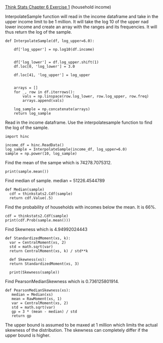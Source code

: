 [Think Stats Chapter 6 Exercise 1](http://greenteapress.com/thinkstats2/html/thinkstats2007.html#toc60) (household income)

InterpolateSample function will read in the income dataframe and take in the upper income limit to be 1 million. It will take the log 10 of the upper nad lower income and create an array with the ranges and its frequencies. It will thus return the log of the sample.
```
def InterpolateSample(df, log_upper=6.0):
   
    df['log_upper'] = np.log10(df.income)

  
    df['log_lower'] = df.log_upper.shift(1)
    df.loc[0, 'log_lower'] = 3.0

    df.loc[41, 'log_upper'] = log_upper


    arrays = []
    for _, row in df.iterrows():
        vals = np.linspace(row.log_lower, row.log_upper, row.freq)
        arrays.append(vals)

    log_sample = np.concatenate(arrays)
    return log_sample
```
Read in the income dataframe. Use the interpolatesample function to find the log of the sample.
```
import hinc

income_df = hinc.ReadData()
log_sample = InterpolateSample(income_df, log_upper=6.0)
sample = np.power(10, log_sample)
```

Find the mean of the sampe which is 74278.7075312.
```
print(sample.mean())
```



Find median of sample. median = 51226.4544789
```
def Median(sample)
  cdf = thinkstats2.Cdf(sample)
  return cdf.Value(.5)
 ```
Find the probability of households with incomes below the mean. It is 66%. 
```
cdf = thinkstats2.Cdf(sample)
print(cdf.Prob(sample.mean()))
```

Find Skewness which is 4.94992024443
```
def StandardizedMoment(xs, k):
  var = CentralMoment(xs, 2)
  std = math.sqrt(var)
  return CentralMoment(xs, k) / std**k
  
  def Skewness(xs):
  return StandardizedMoment(xs, 3)
  
  print(Skewness(sample))
  ```
 Find PearsonMedianSkewness which is 0.736125801914.
 ```
 def PearsonMedianSkewness(xs):
    median = Median(xs)
    mean = RawMoment(xs, 1)
    var = CentralMoment(xs, 2)
    std = math.sqrt(var)
    gp = 3 * (mean - median) / std
    return gp
   ```
The upper bound is assumed to be maxed at 1 million which limits the actual skewness of the distribution. The skewness can completely differ if the upper bound is higher. 
